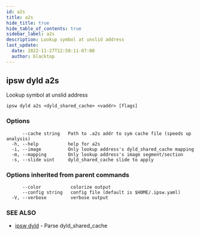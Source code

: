 ```yaml
---
id: a2s
title: a2s
hide_title: true
hide_table_of_contents: true
sidebar_label: a2s
description: Lookup symbol at unslid address
last_update:
  date: 2022-11-27T12:58:11-07:00
  author: blacktop
---
```

## ipsw dyld a2s

Lookup symbol at unslid address

```
ipsw dyld a2s <dyld_shared_cache> <vaddr> [flags]
```

### Options

```
      --cache string   Path to .a2s addr to sym cache file (speeds up analysis)
  -h, --help           help for a2s
  -i, --image          Only lookup address's dyld_shared_cache mapping
  -m, --mapping        Only lookup address's image segment/section
  -s, --slide uint     dyld_shared_cache slide to apply
```

### Options inherited from parent commands

```
      --color           colorize output
      --config string   config file (default is $HOME/.ipsw.yaml)
  -V, --verbose         verbose output
```

### SEE ALSO

* [ipsw dyld](/docs/cli/ipsw/dyld)	 - Parse dyld_shared_cache


